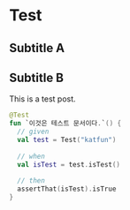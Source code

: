 # Test

## Subtitle A

## Subtitle B

This is a test post.

```kotlin
@Test
fun `이것은 테스트 문서이다.`() {
  // given
  val test = Test("katfun")
  
  // when
  val isTest = test.isTest()
  
  // then
  assertThat(isTest).isTrue
}
```

